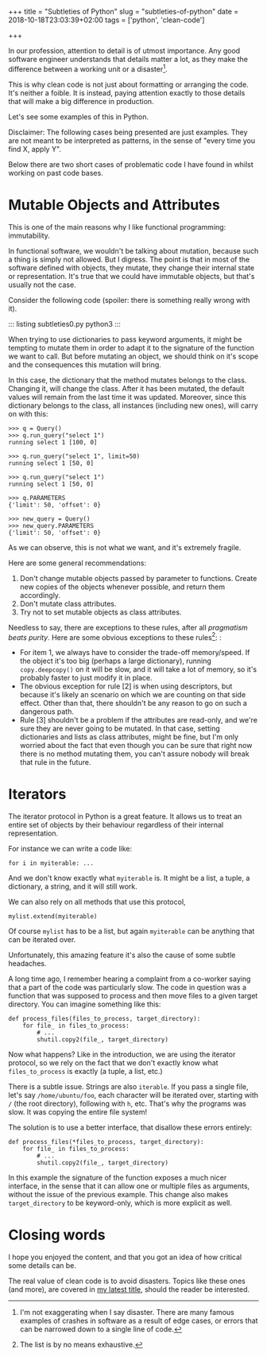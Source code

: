 +++
title = "Subtleties of Python"
slug = "subtleties-of-python"
date = 2018-10-18T23:03:39+02:00
tags = ['python', 'clean-code']

+++

In our profession, attention to detail is of utmost importance. Any good
software engineer understands that details matter a lot, as they make
the difference between a working unit or a disaster[^1].

This is why clean code is not just about formatting or arranging the
code. It\'s neither a foible. It is instead, paying attention exactly to
those details that will make a big difference in production.

Let\'s see some examples of this in Python.

Disclaimer: The following cases being presented are just examples. They
are not meant to be interpreted as patterns, in the sense of \"every
time you find X, apply Y\".

Below there are two short cases of problematic code I have found in
whilst working on past code bases.

# Mutable Objects and Attributes

This is one of the main reasons why I like functional programming:
immutability.

In functional software, we wouldn\'t be talking about mutation, because
such a thing is simply not allowed. But I digress. The point is that in
most of the software defined with objects, they mutate, they change
their internal state or representation. It\'s true that we could have
immutable objects, but that\'s usually not the case.

Consider the following code (spoiler: there is something really wrong
with it).

::: listing
subtleties0.py python3
:::

When trying to use dictionaries to pass keyword arguments, it might be
tempting to mutate them in order to adapt it to the signature of the
function we want to call. But before mutating an object, we should think
on it\'s scope and the consequences this mutation will bring.

In this case, the dictionary that the method mutates belongs to the
class. Changing it, will change the class. After it has been mutated,
the default values will remain from the last time it was updated.
Moreover, since this dictionary belongs to the class, all instances
(including new ones), will carry on with this:

``` python3
>>> q = Query()
>>> q.run_query("select 1")
running select 1 [100, 0]

>>> q.run_query("select 1", limit=50)
running select 1 [50, 0]

>>> q.run_query("select 1")
running select 1 [50, 0]

>>> q.PARAMETERS
{'limit': 50, 'offset': 0}

>>> new_query = Query()
>>> new_query.PARAMETERS
{'limit': 50, 'offset': 0}
```

As we can observe, this is not what we want, and it\'s extremely
fragile.

Here are some general recommendations:

1.  Don\'t change mutable objects passed by parameter to functions.
    Create new copies of the objects whenever possible, and return them
    accordingly.
2.  Don\'t mutate class attributes.
3.  Try not to set mutable objects as class attributes.

Needless to say, there are exceptions to these rules, after all
*pragmatism beats purity*. Here are some obvious exceptions to these
rules[^2]: :

-   For item 1, we always have to consider the trade-off memory/speed.
    If the object it\'s too big (perhaps a large dictionary), running
    `copy.deepcopy()` on it will be slow, and it will take a lot of
    memory, so it\'s probably faster to just modify it in place.
-   The obvious exception for rule \[2\] is when using descriptors, but
    because it\'s likely an scenario on which we are counting on that
    side effect. Other than that, there shouldn\'t be any reason to go
    on such a dangerous path.
-   Rule \[3\] shouldn\'t be a problem if the attributes are read-only,
    and we\'re sure they are never going to be mutated. In that case,
    setting dictionaries and lists as class attributes, might be fine,
    but I\'m only worried about the fact that even though you can be
    sure that right now there is no method mutating them, you can\'t
    assure nobody will break that rule in the future.

# Iterators

The iterator protocol in Python is a great feature. It allows us to
treat an entire set of objects by their behaviour regardless of their
internal representation.

For instance we can write a code like:

``` python3
for i in myiterable: ...
```

And we don\'t know exactly what `myiterable` is. It might be a list, a
tuple, a dictionary, a string, and it will still work.

We can also rely on all methods that use this protocol,

``` python3
mylist.extend(myiterable)
```

Of course `mylist` has to be a list, but again `myiterable` can be
anything that can be iterated over.

Unfortunately, this amazing feature it\'s also the cause of some subtle
headaches.

A long time ago, I remember hearing a complaint from a co-worker saying
that a part of the code was particularly slow. The code in question was
a function that was supposed to process and then move files to a given
target directory. You can imagine something like this:

``` python3
def process_files(files_to_process, target_directory):
    for file_ in files_to_process:
        # ...
        shutil.copy2(file_, target_directory)
```

Now what happens? Like in the introduction, we are using the iterator
protocol, so we rely on the fact that we don\'t exactly know what
`files_to_process` is exactly (a tuple, a list, etc.)

There is a subtle issue. Strings are also `iterable`. If you pass a
single file, let\'s say `/home/ubuntu/foo`, each character will be
iterated over, starting with `/` (the root directory), following with
`h`, etc. That\'s why the programs was slow. It was copying the entire
file system!

The solution is to use a better interface, that disallow these errors
entirely:

``` python3
def process_files(*files_to_process, target_directory):
    for file_ in files_to_process:
        # ...
        shutil.copy2(file_, target_directory)
```

In this example the signature of the function exposes a much nicer
interface, in the sense that it can allow one or multiple files as
arguments, without the issue of the previous example. This change also
makes `target_directory` to be keyword-only, which is more explicit as
well.

# Closing words

I hope you enjoyed the content, and that you got an idea of how critical
some details can be.

The real value of clean code is to avoid disasters. Topics like these
ones (and more), are covered in [my latest
title](https://www.amazon.com/Clean-Code-Python-Refactor-legacy/dp/1788835832),
should the reader be interested.

[^1]: I\'m not exaggerating when I say disaster. There are many famous
    examples of crashes in software as a result of edge cases, or errors
    that can be narrowed down to a single line of code.

[^2]: The list is by no means exhaustive.
